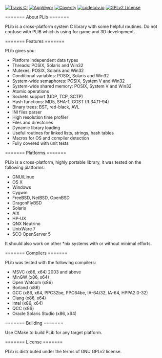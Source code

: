 
[![Travis CI](https://api.travis-ci.org/saprykin/plib.svg?branch=master)](https://travis-ci.org/saprykin/plib)
[![AppVeyor](https://ci.appveyor.com/api/projects/status/github/saprykin/plib?branch=appveyor_test&svg=true)](https://ci.appveyor.com/project/saprykin/plib)
[![Coverity](https://scan.coverity.com/projects/8333/badge.svg)](https://scan.coverity.com/projects/saprykin-plib)
[![codecov.io](https://codecov.io/github/saprykin/plib/coverage.svg?branch=master)](https://codecov.io/github/saprykin/plib?branch=master)
[![GPLv2 License](http://img.shields.io/:license-gpl2-blue.svg?style=flat)](http://www.gnu.org/licenses/gpl-2.0.html)

======= About PLib =======

PLib is a cross-platform system C library with some helpful routines.
Do not confuse with PLIB which is using for game and 3D development.

======= Features =======

PLib gives you:

* Platform independent data types
* Threads: POSIX, Solaris and Win32
* Mutexes: POSIX, Solaris and Win32
* Conditional variables: POSIX, Solaris and Win32
* System-wide semaphores: POSIX, System V and Win32
* System-wide shared memory: POSIX, System V and Win32
* Atomic operations
* Sockets support (UDP, TCP, SCTP)
* Hash functions: MD5, SHA-1, GOST (R 34.11-94)
* Binary trees: BST, red-black, AVL
* INI files parser
* High resolution time profiler
* Files and directories
* Dynamic library loading
* Useful routines for linked lists, strings, hash tables
* Macros for OS and compiler detection
* Fully covered with unit tests

======= Platforms =======

PLib is a cross-platform, highly portable library, it was tested on
the following platforms:

* GNU/Linux
* OS X
* Windows
* Cygwin
* FreeBSD, NetBSD, OpenBSD
* DragonFlyBSD
* Solaris
* AIX
* HP-UX
* QNX Neutrino
* UnixWare 7
* SCO OpenServer 5

It should also work on other *nix systems with or without minimal
efforts.

======= Compilers =======

PLib was tested with the following compilers:

* MSVC (x86, x64) 2003 and above
* MinGW (x86, x64)
* Open Watcom (x86)
* Borland (x86)
* GCC (x86, x64, PPC32be, PPC64be, IA-64/32, IA-64, HPPA2.0-32)
* Clang (x86, x64)
* Intel (x86, x64)
* QCC (x86)
* Oracle Solaris Studio (x86, x64)

======= Building =======

Use CMake to build PLib for any target platform.

======= License =======

PLib is distributed under the terms of GNU GPLv2 license.
